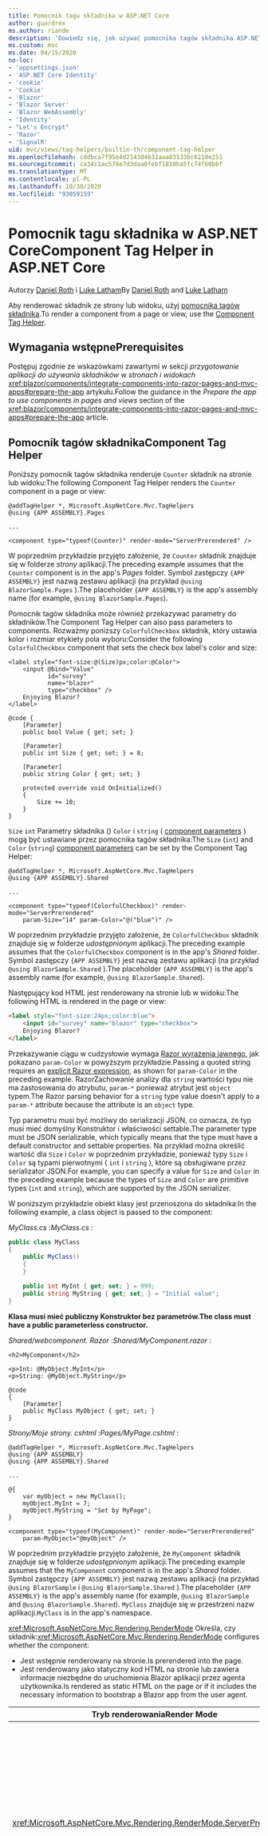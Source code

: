 ```yaml
---
title: Pomocnik tagu składnika w ASP.NET Core
author: guardrex
ms.author: riande
description: 'Dowiedz się, jak używać pomocnika tagów składnika ASP.NET Core, aby renderować Razor składniki na stronach i widokach.'
ms.custom: mvc
ms.date: 04/15/2020
no-loc:
- 'appsettings.json'
- 'ASP.NET Core Identity'
- 'cookie'
- 'Cookie'
- 'Blazor'
- 'Blazor Server'
- 'Blazor WebAssembly'
- 'Identity'
- "Let's Encrypt"
- 'Razor'
- 'SignalR'
uid: mvc/views/tag-helpers/builtin-th/component-tag-helper
ms.openlocfilehash: cddbca7f95e4d2143d4632aaa83133bc6210e251
ms.sourcegitcommit: ca34c1ac578e7d3daa0febf1810ba5fc74f60bbf
ms.translationtype: MT
ms.contentlocale: pl-PL
ms.lasthandoff: 10/30/2020
ms.locfileid: "93059159"
---
```

# <a name="component-tag-helper-in-aspnet-core"></a><span data-ttu-id="e4807-103">Pomocnik tagu składnika w ASP.NET Core</span><span class="sxs-lookup"><span data-stu-id="e4807-103">Component Tag Helper in ASP.NET Core</span></span>

<span data-ttu-id="e4807-104">Autorzy [Daniel Roth](https://github.com/danroth27) i [Luke Latham](https://github.com/guardrex)</span><span class="sxs-lookup"><span data-stu-id="e4807-104">By [Daniel Roth](https://github.com/danroth27) and [Luke Latham](https://github.com/guardrex)</span></span>

<span data-ttu-id="e4807-105">Aby renderować składnik ze strony lub widoku, użyj [pomocnika tagów składnika](xref:Microsoft.AspNetCore.Mvc.TagHelpers.ComponentTagHelper).</span><span class="sxs-lookup"><span data-stu-id="e4807-105">To render a component from a page or view, use the [Component Tag Helper](xref:Microsoft.AspNetCore.Mvc.TagHelpers.ComponentTagHelper).</span></span>

## <a name="prerequisites"></a><span data-ttu-id="e4807-106">Wymagania wstępne</span><span class="sxs-lookup"><span data-stu-id="e4807-106">Prerequisites</span></span>

<span data-ttu-id="e4807-107">Postępuj zgodnie ze wskazówkami zawartymi w sekcji *przygotowanie aplikacji do używania składników w stronach i widokach* <xref:blazor/components/integrate-components-into-razor-pages-and-mvc-apps#prepare-the-app> artykułu.</span><span class="sxs-lookup"><span data-stu-id="e4807-107">Follow the guidance in the *Prepare the app to use components in pages and views* section of the <xref:blazor/components/integrate-components-into-razor-pages-and-mvc-apps#prepare-the-app> article.</span></span>

## <a name="component-tag-helper"></a><span data-ttu-id="e4807-108">Pomocnik tagów składnika</span><span class="sxs-lookup"><span data-stu-id="e4807-108">Component Tag Helper</span></span>

<span data-ttu-id="e4807-109">Poniższy pomocnik tagów składnika renderuje `Counter` składnik na stronie lub widoku:</span><span class="sxs-lookup"><span data-stu-id="e4807-109">The following Component Tag Helper renders the `Counter` component in a page or view:</span></span>

```cshtml
@addTagHelper *, Microsoft.AspNetCore.Mvc.TagHelpers
@using {APP ASSEMBLY}.Pages

...

<component type="typeof(Counter)" render-mode="ServerPrerendered" />
```

<span data-ttu-id="e4807-110">W poprzednim przykładzie przyjęto założenie, że `Counter` składnik znajduje się w folderze *strony* aplikacji.</span><span class="sxs-lookup"><span data-stu-id="e4807-110">The preceding example assumes that the `Counter` component is in the app's *Pages* folder.</span></span> <span data-ttu-id="e4807-111">Symbol zastępczy `{APP ASSEMBLY}` jest nazwą zestawu aplikacji (na przykład `@using BlazorSample.Pages` ).</span><span class="sxs-lookup"><span data-stu-id="e4807-111">The placeholder `{APP ASSEMBLY}` is the app's assembly name (for example, `@using BlazorSample.Pages`).</span></span>

<span data-ttu-id="e4807-112">Pomocnik tagów składnika może również przekazywać parametry do składników.</span><span class="sxs-lookup"><span data-stu-id="e4807-112">The Component Tag Helper can also pass parameters to components.</span></span> <span data-ttu-id="e4807-113">Rozważmy poniższy `ColorfulCheckbox` składnik, który ustawia kolor i rozmiar etykiety pola wyboru:</span><span class="sxs-lookup"><span data-stu-id="e4807-113">Consider the following `ColorfulCheckbox` component that sets the check box label's color and size:</span></span>

```razor
<label style="font-size:@(Size)px;color:@Color">
    <input @bind="Value"
           id="survey" 
           name="blazor" 
           type="checkbox" />
    Enjoying Blazor?
</label>

@code {
    [Parameter]
    public bool Value { get; set; }

    [Parameter]
    public int Size { get; set; } = 8;

    [Parameter]
    public string Color { get; set; }

    protected override void OnInitialized()
    {
        Size += 10;
    }
}
```

<span data-ttu-id="e4807-114">`Size` `int` Parametry składnika () `Color` i `string` ( [component parameters](xref:blazor/components/index#component-parameters) ) mogą być ustawiane przez pomocnika tagów składnika:</span><span class="sxs-lookup"><span data-stu-id="e4807-114">The `Size` (`int`) and `Color` (`string`) [component parameters](xref:blazor/components/index#component-parameters) can be set by the Component Tag Helper:</span></span>

```cshtml
@addTagHelper *, Microsoft.AspNetCore.Mvc.TagHelpers
@using {APP ASSEMBLY}.Shared

...

<component type="typeof(ColorfulCheckbox)" render-mode="ServerPrerendered" 
    param-Size="14" param-Color="@("blue")" />
```

<span data-ttu-id="e4807-115">W poprzednim przykładzie przyjęto założenie, że `ColorfulCheckbox` składnik znajduje się w folderze *udostępnionym* aplikacji.</span><span class="sxs-lookup"><span data-stu-id="e4807-115">The preceding example assumes that the `ColorfulCheckbox` component is in the app's *Shared* folder.</span></span> <span data-ttu-id="e4807-116">Symbol zastępczy `{APP ASSEMBLY}` jest nazwą zestawu aplikacji (na przykład `@using BlazorSample.Shared` ).</span><span class="sxs-lookup"><span data-stu-id="e4807-116">The placeholder `{APP ASSEMBLY}` is the app's assembly name (for example, `@using BlazorSample.Shared`).</span></span>

<span data-ttu-id="e4807-117">Następujący kod HTML jest renderowany na stronie lub w widoku:</span><span class="sxs-lookup"><span data-stu-id="e4807-117">The following HTML is rendered in the page or view:</span></span>

```html
<label style="font-size:24px;color:blue">
    <input id="survey" name="blazor" type="checkbox">
    Enjoying Blazor?
</label>
```

<span data-ttu-id="e4807-118">Przekazywanie ciągu w cudzysłowie wymaga [ Razor wyrażenia jawnego](xref:mvc/views/razor#explicit-razor-expressions), jak pokazano `param-Color` w powyższym przykładzie.</span><span class="sxs-lookup"><span data-stu-id="e4807-118">Passing a quoted string requires an [explicit Razor expression](xref:mvc/views/razor#explicit-razor-expressions), as shown for `param-Color` in the preceding example.</span></span> <span data-ttu-id="e4807-119">RazorZachowanie analizy dla `string` wartości typu nie ma zastosowania do atrybutu, `param-*` ponieważ atrybut jest `object` typem.</span><span class="sxs-lookup"><span data-stu-id="e4807-119">The Razor parsing behavior for a `string` type value doesn't apply to a `param-*` attribute because the attribute is an `object` type.</span></span>

<span data-ttu-id="e4807-120">Typ parametru musi być możliwy do serializacji JSON, co oznacza, że typ musi mieć domyślny Konstruktor i właściwości settable.</span><span class="sxs-lookup"><span data-stu-id="e4807-120">The parameter type must be JSON serializable, which typically means that the type must have a default constructor and settable properties.</span></span> <span data-ttu-id="e4807-121">Na przykład można określić wartość dla `Size` i `Color` w poprzednim przykładzie, ponieważ typy `Size` i `Color` są typami pierwotnymi ( `int` i `string` ), które są obsługiwane przez serializator JSON.</span><span class="sxs-lookup"><span data-stu-id="e4807-121">For example, you can specify a value for `Size` and `Color` in the preceding example because the types of `Size` and `Color` are primitive types (`int` and `string`), which are supported by the JSON serializer.</span></span>

<span data-ttu-id="e4807-122">W poniższym przykładzie obiekt klasy jest przenoszona do składnika:</span><span class="sxs-lookup"><span data-stu-id="e4807-122">In the following example, a class object is passed to the component:</span></span>

<span data-ttu-id="e4807-123">*MyClass.cs* :</span><span class="sxs-lookup"><span data-stu-id="e4807-123">*MyClass.cs* :</span></span>

```csharp
public class MyClass
{
    public MyClass()
    {
    }

    public int MyInt { get; set; } = 999;
    public string MyString { get; set; } = "Initial value";
}
```

<span data-ttu-id="e4807-124">**Klasa musi mieć publiczny Konstruktor bez parametrów.**</span><span class="sxs-lookup"><span data-stu-id="e4807-124">**The class must have a public parameterless constructor.**</span></span>

<span data-ttu-id="e4807-125">*Shared/webcomponent. Razor* :</span><span class="sxs-lookup"><span data-stu-id="e4807-125">*Shared/MyComponent.razor* :</span></span>

```razor
<h2>MyComponent</h2>

<p>Int: @MyObject.MyInt</p>
<p>String: @MyObject.MyString</p>

@code
{
    [Parameter]
    public MyClass MyObject { get; set; }
}
```

<span data-ttu-id="e4807-126">*Strony/Moje strony. cshtml* :</span><span class="sxs-lookup"><span data-stu-id="e4807-126">*Pages/MyPage.cshtml* :</span></span>

```cshtml
@addTagHelper *, Microsoft.AspNetCore.Mvc.TagHelpers
@using {APP ASSEMBLY}
@using {APP ASSEMBLY}.Shared

...

@{
    var myObject = new MyClass();
    myObject.MyInt = 7;
    myObject.MyString = "Set by MyPage";
}

<component type="typeof(MyComponent)" render-mode="ServerPrerendered" 
    param-MyObject="@myObject" />
```

<span data-ttu-id="e4807-127">W poprzednim przykładzie przyjęto założenie, że `MyComponent` składnik znajduje się w folderze *udostępnionym* aplikacji.</span><span class="sxs-lookup"><span data-stu-id="e4807-127">The preceding example assumes that the `MyComponent` component is in the app's *Shared* folder.</span></span> <span data-ttu-id="e4807-128">Symbol zastępczy `{APP ASSEMBLY}` jest nazwą zestawu aplikacji (na przykład `@using BlazorSample` i `@using BlazorSample.Shared` ).</span><span class="sxs-lookup"><span data-stu-id="e4807-128">The placeholder `{APP ASSEMBLY}` is the app's assembly name (for example, `@using BlazorSample` and `@using BlazorSample.Shared`).</span></span> <span data-ttu-id="e4807-129">`MyClass` znajduje się w przestrzeni nazw aplikacji.</span><span class="sxs-lookup"><span data-stu-id="e4807-129">`MyClass` is in the app's namespace.</span></span>

<span data-ttu-id="e4807-130"><xref:Microsoft.AspNetCore.Mvc.Rendering.RenderMode> Określa, czy składnik:</span><span class="sxs-lookup"><span data-stu-id="e4807-130"><xref:Microsoft.AspNetCore.Mvc.Rendering.RenderMode> configures whether the component:</span></span>

* <span data-ttu-id="e4807-131">Jest wstępnie renderowany na stronie.</span><span class="sxs-lookup"><span data-stu-id="e4807-131">Is prerendered into the page.</span></span>
* <span data-ttu-id="e4807-132">Jest renderowany jako statyczny kod HTML na stronie lub zawiera informacje niezbędne do uruchomienia Blazor aplikacji przez agenta użytkownika.</span><span class="sxs-lookup"><span data-stu-id="e4807-132">Is rendered as static HTML on the page or if it includes the necessary information to bootstrap a Blazor app from the user agent.</span></span>

| <span data-ttu-id="e4807-133">Tryb renderowania</span><span class="sxs-lookup"><span data-stu-id="e4807-133">Render Mode</span></span> | <span data-ttu-id="e4807-134">Opis</span><span class="sxs-lookup"><span data-stu-id="e4807-134">Description</span></span> |
| ----------- | ----------- |
| <xref:Microsoft.AspNetCore.Mvc.Rendering.RenderMode.ServerPrerendered> | <span data-ttu-id="e4807-135">Renderuje składnik do statycznego kodu HTML i zawiera znacznik dla Blazor Server aplikacji.</span><span class="sxs-lookup"><span data-stu-id="e4807-135">Renders the component into static HTML and includes a marker for a Blazor Server app.</span></span> <span data-ttu-id="e4807-136">Po uruchomieniu agenta użytkownika ten znacznik jest używany do uruchamiania Blazor aplikacji.</span><span class="sxs-lookup"><span data-stu-id="e4807-136">When the user-agent starts, this marker is used to bootstrap a Blazor app.</span></span> |
| <xref:Microsoft.AspNetCore.Mvc.Rendering.RenderMode.Server> | <span data-ttu-id="e4807-137">Renderuje znacznik dla Blazor Server aplikacji.</span><span class="sxs-lookup"><span data-stu-id="e4807-137">Renders a marker for a Blazor Server app.</span></span> <span data-ttu-id="e4807-138">Dane wyjściowe ze składnika nie są uwzględniane.</span><span class="sxs-lookup"><span data-stu-id="e4807-138">Output from the component isn't included.</span></span> <span data-ttu-id="e4807-139">Po uruchomieniu agenta użytkownika ten znacznik jest używany do uruchamiania Blazor aplikacji.</span><span class="sxs-lookup"><span data-stu-id="e4807-139">When the user-agent starts, this marker is used to bootstrap a Blazor app.</span></span> |
| <xref:Microsoft.AspNetCore.Mvc.Rendering.RenderMode.Static> | <span data-ttu-id="e4807-140">Renderuje składnik do statycznego kodu HTML.</span><span class="sxs-lookup"><span data-stu-id="e4807-140">Renders the component into static HTML.</span></span> |

<span data-ttu-id="e4807-141">Podczas gdy strony i widoki mogą korzystać ze składników, wartość nie jest równa "true".</span><span class="sxs-lookup"><span data-stu-id="e4807-141">While pages and views can use components, the converse isn't true.</span></span> <span data-ttu-id="e4807-142">Składniki nie mogą korzystać z funkcji specjalnych, takich jak widoki częściowe i sekcje.</span><span class="sxs-lookup"><span data-stu-id="e4807-142">Components can't use view- and page-specific features, such as partial views and sections.</span></span> <span data-ttu-id="e4807-143">Aby użyć logiki z widoku częściowego w składniku, należy rozłożyć logikę widoku częściowego na składnik.</span><span class="sxs-lookup"><span data-stu-id="e4807-143">To use logic from a partial view in a component, factor out the partial view logic into a component.</span></span>

<span data-ttu-id="e4807-144">Renderowanie składników serwera ze statyczną stroną HTML nie jest obsługiwane.</span><span class="sxs-lookup"><span data-stu-id="e4807-144">Rendering server components from a static HTML page isn't supported.</span></span>

## <a name="additional-resources"></a><span data-ttu-id="e4807-145">Dodatkowe zasoby</span><span class="sxs-lookup"><span data-stu-id="e4807-145">Additional resources</span></span>

* <xref:Microsoft.AspNetCore.Mvc.TagHelpers.ComponentTagHelper>
* <xref:mvc/views/tag-helpers/intro>
* <xref:blazor/components/index>
